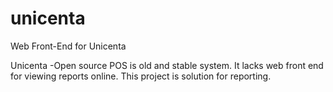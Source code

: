 # unicenta
Web Front-End for Unicenta

Unicenta -Open source POS is old and stable system. It lacks web front end for viewing reports online. This project is solution for reporting.

